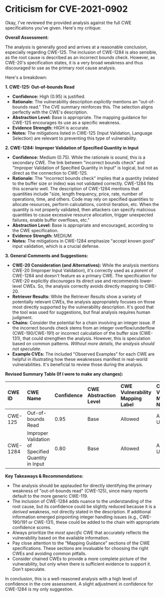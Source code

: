 # Criticism for CVE-2021-0902

Okay, I've reviewed the provided analysis against the full CWE specifications you've given. Here's my critique:

**Overall Assessment:**

The analysis is generally good and arrives at a reasonable conclusion, especially regarding CWE-125. The inclusion of CWE-1284 is also sensible, as the root cause is described as an incorrect bounds check. However, as CWE-20's specification states, it is a very broad weakness and thus discouraged to use as the primary root cause analysis.

Here's a breakdown:

**1. CWE-125: Out-of-bounds Read**

*   **Confidence:** High (0.95) is justified.
*   **Rationale:** The vulnerability description *explicitly* mentions an "out-of-bounds read." The CVE summary reinforces this. The selection aligns perfectly with the CWE's description.
*   **Abstraction Level:** Base is appropriate.  The mapping guidance for CWE-125 encourages its use as a specific weakness.
*   **Evidence Strength:** HIGH is accurate.
*   **Notes:** The mitigations listed in CWE-125 (Input Validation, Language Selection) are relevant to preventing this type of vulnerability.

**2. CWE-1284: Improper Validation of Specified Quantity in Input**

*   **Confidence:** Medium (0.75).  While the rationale is sound, this is a secondary CWE. The link between "incorrect bounds check" and "Improper Validation of Specified Quantity in Input" is logical, but not as direct as the connection to CWE-125.
*   **Rationale:** The "incorrect bounds check" implies that a quantity (related to the buffer size or index) was not validated correctly. CWE-1284 fits this scenario well. The description of CWE-1284 mentions that quantities include "size, length frequency, price, rate, number of operations, time, and others. Code may rely on specified quantities to allocate resources, perform calculations, control iteration, etc. When the quantity is not properly validated, then attackers can specify malicious quantities to cause excessive resource allocation, trigger unexpected failures, enable buffer overflows, etc."
*   **Abstraction Level:** Base is appropriate and encouraged, according to the CWE specification.
*   **Evidence Strength:** MEDIUM
*   **Notes:** The mitigations in CWE-1284 emphasize "accept known good" input validation, which is a crucial defense.

**3. General Comments and Suggestions:**

*   **CWE-20 Consideration (and Alternatives):** While the analysis mentions CWE-20 (Improper Input Validation), it's correctly used as a *parent* of CWE-1284 and doesn't feature as a primary CWE. The specification for CWE-20 explicitly *discourages* its direct use and recommends lower-level CWEs. So, the analysis correctly avoids directly mapping to CWE-20.
*   **Retriever Results:** While the Retriever Results show a variety of potentially relevant CWEs, the analysis appropriately focuses on those most directly supported by the vulnerability description. It's good that the tool was used for suggestions, but final analysis requires human judgment.
*   **Chains:**  Consider the potential for a chain involving an integer issue. If the incorrect bounds check stems from an integer overflow/underflow (CWE-190/CWE-191) or incorrect calculation of the buffer size (CWE-131), that could strengthen the analysis. However, this is speculation based on common patterns. *Without more details, the analysis should not speculate.*
*   **Example CVEs:** The included "Observed Examples" for each CWE are helpful in illustrating how these weaknesses manifest in real-world vulnerabilities. It's beneficial to review those during the analysis.

**Revised Summary Table (If I were to make any changes):**

| CWE ID  | CWE Name                             | Confidence | CWE Abstraction Level | CWE Vulnerability Mapping Label | CWE-Vulnerability Mapping Notes |
| :-------- | :----------------------------------- | :---------- | :-------------------- | :------------------------------ | :------------------------------ |
| CWE-125 | Out-of-bounds Read | 0.95      | Base                  | Allowed                         | Acceptable-Use                  |
| CWE-1284 | Improper Validation of Specified Quantity in Input | 0.80      | Base                  | Allowed                         | Acceptable-Use                  |

**Key Takeaways & Recommendations:**

*   The analysis should be applauded for directly identifying the primary weakness of "out-of-bounds read" (CWE-125), since many reports default to the more generic CWE-119.
*   The inclusion of CWE-1284 adds nuance to the understanding of the root cause, but its confidence could be slightly reduced because it is a *derived* weakness, not directly stated in the description. If additional information emerged pinpointing integer handling issues (e.g., CWE-190/191 or CWE-131), these could be added to the chain with appropriate confidence scores.
*   Always prioritize the *most specific* CWE that accurately reflects the vulnerability based on the available information.
*   Pay close attention to the "Mapping Guidance" sections of the CWE specifications. These sections are invaluable for choosing the right CWEs and avoiding common pitfalls.
*   Consider chained CWEs to provide a more complete picture of the vulnerability, but only when there is sufficient evidence to support it.  Don't speculate.

In conclusion, this is a well-reasoned analysis with a high level of confidence in the core assessment. A slight adjustment in confidence for CWE-1284 is my only suggestion.